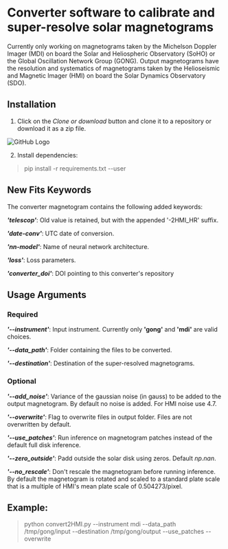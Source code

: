 # Converter software to calibrate and super-resolve solar magnetograms

Currently only working on magnetograms taken by the Michelson Doppler Imager (MDI) on board the Solar and Heliospheric Observatory (SoHO) or the Global Oscillation Network Group (GONG).  Output magnetograms have the resolution and systematics of magnetograms taken by the Helioseismic and Magnetic Imager (HMI) on board the Solar Dynamics Observatory (SDO).

## Installation

1. Click on the _Clone or download_ button and clone it to a repository or download it as a zip file.

![GitHub Logo](https://help.github.com/assets/images/help/repository/clone-repo-clone-url-button.png)

2. Install dependencies:

> pip install -r requirements.txt --user


## New Fits Keywords

The converter magnetogram contains the following added keywords:

***'telescop'***:  Old value is retained, but with the appended '-2HMI_HR' suffix.

***'date-conv'***:  UTC date of conversion.

***'nn-model'***:  Name of neural network architecture.

***'loss'***:  Loss parameters.

***'converter_doi'***: DOI pointing to this converter's repository

## Usage Arguments

### Required

***'--instrument'***: Input instrument.  Currently only **'gong'** and **'mdi'** are valid choices.

***'--data_path'***: Folder containing the files to be converted.

***'--destination'***: Destination of the super-resolved magnetograms.

### Optional

***'--add_noise'***: Variance of the gaussian noise (in gauss) to be added to the output magnetogram.  By default no noise is added.  For HMI noise use 4.7.

***'--overwrite'***: Flag to overwrite files in output folder.  Files are not overwritten by default.

***'--use_patches'***:  Run inference on magnetogram patches instead of the default full disk inference.

***'--zero_outside'***: Padd outside the solar disk using zeros.  Default *np.nan*.

***'--no_rescale'***: Don't rescale the magnetogram before running inference.  By default the magnetogram is rotated and scaled to a standard plate scale that is a multiple of HMI's mean plate scale of 0.504273/pixel. 

## Example:
>python convert2HMI.py --instrument mdi --data_path /tmp/gong/input --destination /tmp/gong/output --use_patches --overwrite
